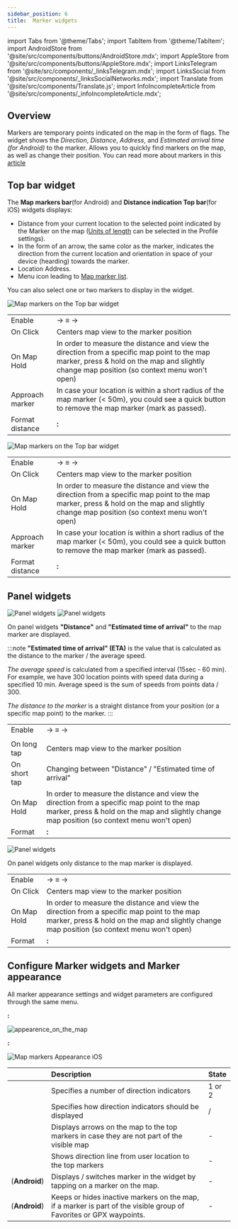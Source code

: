 ```yaml
---
sidebar_position: 6
title:  Marker widgets
---
```


import Tabs from '@theme/Tabs';
import TabItem from '@theme/TabItem';
import AndroidStore from '@site/src/components/buttons/AndroidStore.mdx';
import AppleStore from '@site/src/components/buttons/AppleStore.mdx';
import LinksTelegram from '@site/src/components/_linksTelegram.mdx';
import LinksSocial from '@site/src/components/_linksSocialNetworks.mdx';
import Translate from '@site/src/components/Translate.js';
import InfoIncompleteArticle from '@site/src/components/_infoIncompleteArticle.mdx';

## Overview

Markers are temporary points indicated on the map in the form of flags. The widget shows the *Direction*, *Distance*, *Address*, and *Estimated arrival time (for Android)* to the marker. Allows you to quickly find markers on the map, as well as change their position. You can read more about markers in this [article](../personal/markers)  


## Top bar widget

The **Map markers bar**(for Android) and **Distance indication Top bar**(for iOS) widgets displays:
- Distance from your current location to the selected point indicated by the Marker on the map ([Units of length](../personal/profiles/#general-settings) can be selected in the Profile settings).
- In the form of an arrow, the same color as the marker, indicates the direction from the current location and orientation in space of your device (hearding) towards the marker.
- Location Address.
- Menu icon leading to [Map marker list](../personal/markers/#map-markers-menu).

You can also select one or two markers to display in the widget.  

<Tabs groupId="operating-systems">

<TabItem value="android" label="Android">  

![Map markers on the Top bar widget](@site/static/img/widgets/map_markers_top_bar_widget.png)

| | |
|------------|------------|
| Enable | <Translate android="true" ids="shared_string_menu,map_markers_item"/>→ ≡ →<Translate android="true" ids="appearance_on_the_map,shared_string_topbar"/> |
| On Click | Centers map view to the marker position |
| On Map Hold | In order to measure the distance and view the direction from a specific map point to the map marker, press & hold on the map and slightly change map position (so context menu won't open) |
| Approach marker | In case your location is within a short radius of the map marker (< 50m), you could see a quick button to remove the map marker (mark as passed).  |
| Format distance | **<Translate android="true" ids="android_button_seq"/>:** <Translate android="true" ids="shared_string_menu,configure_profile,general_settings_2,units_and_formats,unit_of_length"/>  |

</TabItem>

<TabItem value="ios" label="iOS">  

![Map markers on the Top bar widget](@site/static/img/widgets/map_markers_top_bar_widget_ios.png)

| | |
|------------|------------|
| Enable | <Translate android="true" ids="shared_string_menu,map_markers_item"/>→ ≡ →<Translate android="true" ids="appearance_on_the_map,shared_string_topbar"/> |
| On Click | Centers map view to the marker position |
| On Map Hold | In order to measure the distance and view the direction from a specific map point to the map marker, press & hold on the map and slightly change map position (so context menu won't open) |
| Approach marker | In case your location is within a short radius of the map marker (< 50m), you could see a quick button to remove the map marker (mark as passed).  |
| Format distance | **<Translate ios="true" ids="ios_button_seq"/>:**  <Translate ios="true" ids="menu,sett_settings,app_profiles,general_settings_2,units_and_formats,unit_of_length"/>  | . 

</TabItem>

</Tabs> 



## Panel widgets

<Tabs groupId="operating-systems">

<TabItem value="android" label="Android">  

![Panel widgets](@site/static/img/widgets/map_markers_widget.png) ![Panel widgets](@site/static/img/widgets/map_markers_widget_settings.png)

On panel widgets **"Distance"** and **"Estimated time of arrival"** to the map marker are displayed.

:::note
**"Estimated time of arrival" (ETA)** is the value that is calculated as the distance to the marker / the average speed. 

_The average speed_ is calculated from a specified interval (15sec - 60 min). For example, we have 300 location points with speed data during a specified 10 min. Average speed is the sum of speeds from points data / 300.

_The distance to the marker_ is a straight distance from your position (or a specific map point) to the marker.
:::

| | |
|------------|------------|
| Enable | <Translate android="true" ids="shared_string_menu,map_markers_item"/>→ ≡ →<Translate android="true" ids="appearance_on_the_map,shared_string_widgets"/>  |
|  | <Translate android="true" ids="shared_string_menu,map_widget_config,shared_string_widgets"/> |
| On long tap | Centers map view to the marker position |
| On short tap | Changing between "Distance" / "Estimated time of arrival" |
| On Map Hold | In order to measure the distance and view the direction from a specific map point to the map marker, press & hold on the map and slightly change map position (so context menu won't open) |
| Format | **<Translate android="true" ids="android_button_seq"/>:** <Translate android="true" ids="shared_string_menu,configure_profile,general_settings_2,units_and_formats,unit_of_length"/> |


</TabItem>

<TabItem value="ios" label="iOS">  

![Panel widgets](@site/static/img/widgets/map_markers_widget_ios.png)

On panel widgets only distance to the map marker is displayed.

| | |
|------------|------------|
| Enable | <Translate android="true" ids="shared_string_menu,map_markers_item"/>→ ≡ →<Translate android="true" ids="appearance_on_the_map,shared_string_widgets"/>  |
| On Click | Centers map view to the marker position |
| On Map Hold | In order to measure the distance and view the direction from a specific map point to the map marker, press & hold on the map and slightly change map position (so context menu won't open) |
| Format | **<Translate ios="true" ids="ios_button_seq"/>:**  <Translate ios="true" ids="menu,sett_settings,app_profiles,general_settings_2,units_and_formats,unit_of_length"/>  |


</TabItem>

</Tabs> 


## Configure Marker widgets and Marker appearance

All marker appearance settings and widget parameters are configured through the same menu.

<Tabs groupId="operating-systems">

<TabItem value="android" label="Android">  

**<Translate android="true" ids="android_button_seq"/>:** <Translate android="true" ids="shared_string_menu,map_markers_item,appearance_on_the_map"/> 

![appearence_on_the_map](@site/static/img/widgets/appearence_on_the_map.png)


</TabItem>

<TabItem value="ios" label="iOS">  

**<Translate ios="true" ids="ios_button_seq"/>:**  <Translate ios="true" ids="menu,map_markers,appearance_on_map"/> 

![Map markers Appearance iOS](@site/static/img/personal/markers/map_markers_appearance_ios.png) 


</TabItem>

</Tabs> 

|    | Description    | State | 
| :------------- | :------------- | :------------- |
| <Translate android="true" ids="active_markers"/> | Specifies a number of direction indicators| 1 or 2 | 
|  <Translate android="true" ids="show_direction"/> | Specifies how direction indicators should be displayed | <Translate android="true" ids="shared_string_topbar"/> / <Translate android="true" ids="shared_string_widgets"/>| 
|  <Translate android="true" ids="show_arrows_on_the_map"/> |  Displays arrows on the map to the top markers in case they are not part of the visible map | - |
| <Translate android="true" ids="show_guide_line"/> | Shows direction line from user location to the top markers  | - |
| <Translate android="true" ids="one_tap_active"/> (**Android**) |  Displays / switches marker in the widget by tapping on a marker on the map. |  - | 
| <Translate android="true" ids="keep_passed_markers"/> (**Android**) | Keeps or hides inactive markers on the map, if a marker is part of the visible group of Favorites or GPX waypoints. | -  |
